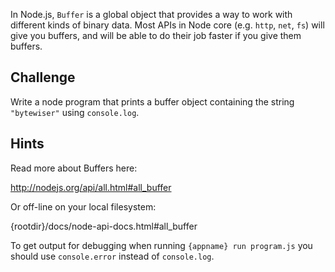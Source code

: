 In Node.js, `Buffer` is a global object that provides a way to work with different
kinds of binary data. Most APIs in Node core (e.g. `http`, `net`, `fs`) will give you
buffers, and will be able to do their job faster if you give them buffers.

## Challenge

Write a node program that prints a buffer object containing
the string `"bytewiser"` using `console.log`.

## Hints

Read more about Buffers here:

  http://nodejs.org/api/all.html#all_buffer

Or off-line on your local filesystem:

  {rootdir}/docs/node-api-docs.html#all_buffer

To get output for debugging when running `{appname} run program.js`
you should use `console.error` instead of `console.log`.
